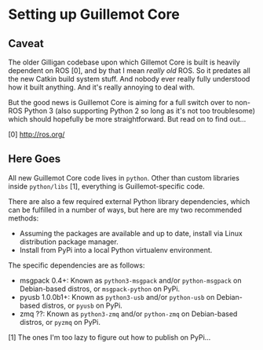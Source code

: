 Setting up Guillemot Core
=========================
 
Caveat
------
The older Gilligan codebase upon which Gillemot Core is built is heavily
dependent on ROS [0], and by that I mean *really old* ROS. So it predates all
the new Catkin build system stuff. And nobody ever really fully understood how
it built anything. And it's really annoying to deal with.

But the good news is Guillemot Core is aiming for a full switch over to non-ROS
Python 3 (also supporting Python 2 so long as it's not too troublesome) which
should hopefully be more straightforward. But read on to find out...

[0] http://ros.org/

Here Goes
---------
All new Guillemot Core code lives in `python`. Other than custom libraries
inside `python/libs` [1], everything is Guillemot-specific code.

There are also a few required external Python library dependencies, which can
be fulfilled in a number of ways, but here are my two recommended methods:

- Assuming the packages are available and up to date, install via Linux
  distribution package manager.
- Install from PyPi into a local Python virtualenv environment.

The specific dependencies are as follows:

- msgpack 0.4+: Known as `python3-msgpack` and/or `python-msgpack` on
  Debian-based distros, or `msgpack-python` on PyPi.
- pyusb 1.0.0b1+: Known as `python3-usb` and/or `python-usb` on Debian-based
  distros, or `pyusb` on PyPi.
- zmq ??: Known as `python3-zmq` and/or `python-zmq` on Debian-based distros,
  or `pyzmq` on PyPi.



[1] The ones I'm too lazy to figure out how to publish on PyPi...
